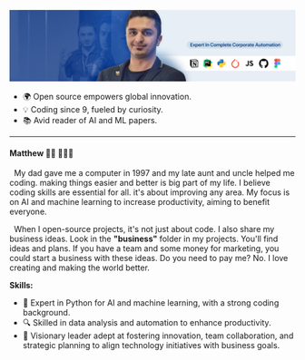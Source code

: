 ![Matthew Truth](images/meow_blue.png)

- 🌍 Open source empowers global innovation.
- 💡 Coding since 9, fueled by curiosity.
- 📚 Avid reader of AI and ML papers.

---
#### Matthew 👋🏾 👨🏽‍💻
&nbsp;
My dad gave me a computer in 1997 and my late aunt and uncle helped me coding. ⁤⁤making things easier and better is big part of my life. ⁤I believe coding skills are essential for all. it's about improving any area. ⁤⁤My focus is on AI and machine learning to increase productivity, aiming to benefit everyone.

&nbsp;
When I open-source projects, it's not just about code. I also share my business ideas. Look in the **"business"** folder in my projects. You'll find ideas and plans. If you have a team and some money for marketing, you could start a business with these ideas. Do you need to pay me? No. I love creating and making the world better. 

**Skills:**
- 🐍 Expert in Python for AI and machine learning, with a strong coding background.
- 🔍 Skilled in data analysis and automation to enhance productivity.
- 🌟 Visionary leader adept at fostering innovation, team collaboration, and strategic planning to align technology initiatives with business goals.
